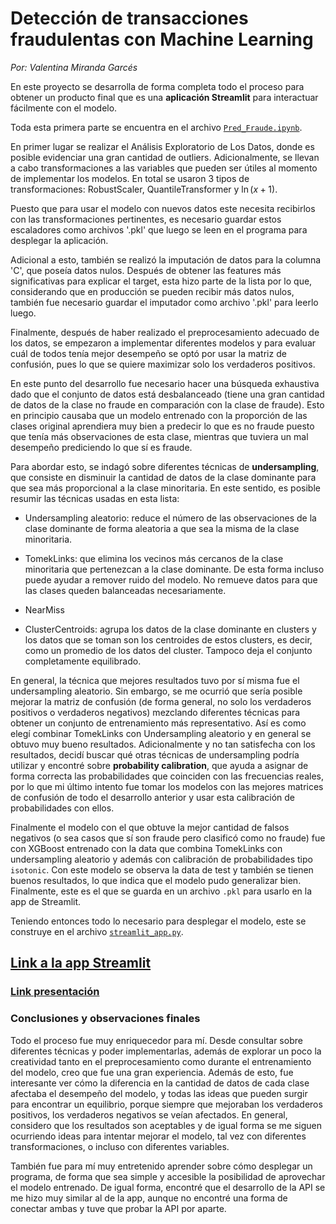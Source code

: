 # Detección de transacciones fraudulentas con Machine Learning

*Por: Valentina Miranda Garcés*

En este proyecto se desarrolla de forma completa todo el proceso para obtener un producto final que es una **aplicación Streamlit** para interactuar fácilmente con el modelo.

Toda esta primera parte se encuentra en el archivo [`Pred_Fraude.ipynb`](https://github.com/vmiranda4/ML-Fraud-Prediction/blob/main/Pred_Fraude.ipynb).

En primer lugar se realizar el Análisis Exploratorio de Los Datos, donde es posible evidenciar una gran cantidad de outliers. Adicionalmente, se llevan a cabo transformaciones a las variables que pueden ser útiles al momento de implementar los modelos. En total se usaron 3 tipos de transformaciones: RobustScaler, QuantileTransformer y $\ln(x+1)$.

Puesto que para usar el modelo con nuevos datos este necesita recibirlos con las transformaciones pertinentes, es necesario guardar estos escaladores como archivos '.pkl' que luego se leen en el programa para desplegar la aplicación.

Adicional a esto, también se realizó la imputación de datos para la columna 'C', que poseía datos nulos. Después de obtener las features más significativas para explicar el target, esta hizo parte de la lista por lo que, considerando que en producción se pueden recibir más datos nulos, también fue necesario guardar el imputador como archivo '.pkl' para leerlo luego.

Finalmente, después de haber realizado el preprocesamiento adecuado de los datos, se empezaron a implementar diferentes modelos y para evaluar cuál de todos tenía mejor desempeño se optó por usar la matriz de confusión, pues lo que se quiere maximizar solo los verdaderos positivos.

En este punto del desarrollo fue necesario hacer una búsqueda exhaustiva dado que el conjunto de datos está desbalanceado (tiene una gran cantidad de datos de la clase no fraude en comparación con la clase de fraude). Esto en principio causaba que un modelo entrenado con la proporción de las clases original aprendiera muy bien a predecir lo que es no fraude puesto que tenía más observaciones de esta clase, mientras que tuviera un mal desempeño prediciendo lo que sí es fraude.

Para abordar esto, se indagó sobre diferentes técnicas de **undersampling**, que consiste en disminuir la cantidad de datos de la clase dominante para que sea más proporcional a la clase minoritaria. En este sentido, es posible resumir las técnicas usadas en esta lista:

- Undersampling aleatorio: reduce el número de las observaciones de la clase dominante de forma aleatoria a que sea la misma de la clase minoritaria.

- TomekLinks: que elimina los vecinos más cercanos de la clase minoritaria que pertenezcan a la clase dominante. De esta forma incluso puede ayudar a remover ruido del modelo. No remueve datos para que las clases queden balanceadas necesariamente.

- NearMiss

- ClusterCentroids: agrupa los datos de la clase dominante en clusters y los datos que se toman son los centroides de estos clusters, es decir, como un promedio de los datos del cluster. Tampoco deja el conjunto completamente equilibrado.

En general, la técnica que mejores resultados tuvo por sí misma fue el undersampling aleatorio. Sin embargo, se me ocurrió que sería posible mejorar la matriz de confusión (de forma general, no solo los verdaderos positivos o verdaderos negativos) mezclando diferentes técnicas para obtener un conjunto de entrenamiento más representativo. Así es como elegí combinar TomekLinks con Undersampling aleatorio y en general se obtuvo muy bueno resultados. Adicionalmente y no tan satisfecha con los resultados, decidí buscar qué otras técnicas de undersampling podría utilizar y encontré sobre **probability calibration**, que ayuda a asignar de forma correcta las probabilidades que coinciden con las frecuencias reales, por lo que mi último intento fue tomar los modelos con las mejores matrices de confusión de todo el desarrollo anterior y usar esta calibración de probabilidades con ellos.

Finalmente el modelo con el que obtuve la mejor cantidad de falsos negativos (o sea casos que sí son fraude pero clasificó como no fraude) fue con XGBoost entrenado con la data que combina TomekLinks con undersampling aleatorio y además con calibración de probabilidades tipo `isotonic`. Con este modelo se observa la data de test y también se tienen buenos resultados, lo que indica que el modelo pudo generalizar bien. Finalmente, este es el que se guarda en un archivo `.pkl` para usarlo en la app de Streamlit.

Teniendo entonces todo lo necesario para desplegar el modelo, este se construye en el archivo [`streamlit_app.py`](https://github.com/vmiranda4/ML-Fraud-Prediction/blob/main/streamlit_app.py).

## [Link a la app Streamlit](https://ml-fraud-prediction.streamlit.app/)

### [Link presentación](https://www.canva.com/design/DAGXES01ucM/mNkowNqU-8s-olDF0dmYNQ/view?utm_content=DAGXES01ucM&utm_campaign=designshare&utm_medium=link&utm_source=editor)

### Conclusiones y observaciones finales

Todo el proceso fue muy enriquecedor para mí. Desde consultar sobre diferentes técnicas y poder implementarlas, además de explorar un poco la creatividad tanto en el preprocesamiento como durante el entrenamiento del modelo, creo que fue una gran experiencia. Además de esto, fue interesante ver cómo la diferencia en la cantidad de datos de cada clase afectaba el desempeño del modelo, y todas las ideas que pueden surgir para encontrar un equilibrio, porque siempre que mejoraban los verdaderos positivos, los verdaderos negativos se veían afectados. En general, considero que los resultados son aceptables y de igual forma se me siguen ocurriendo ideas para intentar mejorar el modelo, tal vez con diferentes transformaciones, o incluso con diferentes variables.

También fue para mí muy entretenido aprender sobre cómo desplegar un programa, de forma que sea simple y accesible la posibilidad de aprovechar el modelo entrenado. De igual forma, encontré que el desarrollo de la API se me hizo muy similar al de la app, aunque no encontré una forma de conectar ambas y tuve que probar la API por aparte.
